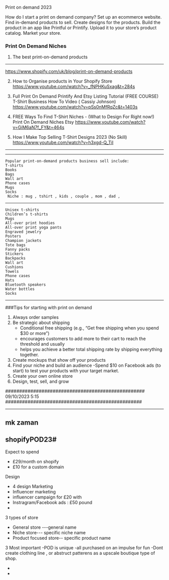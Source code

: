 Print on demand 2023

How do I start a print on demand company?
Set up an ecommerce website.
Find in-demand products to sell.
Create designs for the products.
Build the product in an app like Printful or Printify.
Upload it to your store’s product catalog.
Market your store.

### Print On Demand Niches
1. The best print-on-demand products
-----------------------------------------
https://www.shopify.com/uk/blog/print-on-demand-products

2. How to Organise products in Your Shopify Store
https://www.youtube.com/watch?v=_fNPHKuSxag&t=284s


3. Full Print On Demand Printify And Etsy Listing Tutorial (FREE COURSE) T-Shirt Business How To Video (
Cassiy Johnson)
https://www.youtube.com/watch?v=pSs0nMfRqZc&t=1403s


5. FREE Ways To Find T-Shirt Niches - (What to Design For Right now!) Print On Demand Niches Etsy
https://www.youtube.com/watch?v=GiM6aN7f_FY&t=464s


6. How I Make Top Selling T-Shirt Designs 2023 (No Skill)
https://www.youtube.com/watch?v=h3xgd-Q_TiI

------------------------------------------------------------------------------------------
----------------------------------------------------------------------------------
```
Popular print-on-demand products business sell include:
T-shirts
Books
Bags
Wall art
Phone cases
Mugs
Socks
 Niche : mug , tshirt , kids , couple , mom , dad ,
```
-----------------------------------------------------------------------------------------


```
Unisex t-shirts
Children’s t-shirts
Mugs
All-over print hoodies
All-over print yoga pants
Engraved jewelry
Posters
Champion jackets
Tote bags
Fanny packs
Stickers 
Backpacks
Wall art
Cushions
Towels 
Phone cases
Hats
Bluetooth speakers
Water bottles
Socks
```
------------------------------------------------------------------------------------------

   

###Tips for starting with print on demand
 1. Always order samples
2.  Be strategic about shipping
    - Conditional free shipping (e.g., “Get free shipping when you spend $30 or more”)
    -  encourages customers to add more to their cart to reach the threshold and usually
    -  helps you achieve a better total shipping rate by shipping everything together.
3. Create mockups that show off your products
4. Find your niche and build an audience
   -Spend $10 on Facebook ads (to start) to test your products with your target market.
5. Create your own online store
6. Design, test, sell, and grow

##################################################
   09/10/2023 5:15
#################################################


-------------------------------------------------------
mk zaman
------
shopifyPOD23#
-----------
Expect to spend
- £29/month on shopify
- £10 for a custom domain

Design
- 4 design
Marketing
 - Influencer marketing
 - influencer campaign for £20 with
 - Instragram/Facebook ads : £50 pound 
- 
3 types of store
  - General store ---general name 
  - Niche store--- specific niche name
  - Product focused store-- specific product name
 
  3 Most important
  -POD is unique
  -all purchased on an impulse for fun
  -Dont create clothing line , or abstruct patterens as a upscale boutique type of shop.
  
  
  - 
  - 
    

